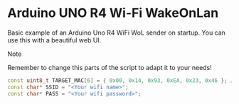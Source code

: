 # Arduino UNO R4 Wi-Fi WakeOnLan

Basic example of an Arduino Uno R4 WiFi WoL sender on startup.
You can use this with a beautiful web UI.

> [!NOTE] 
> Remember to change this parts of the script to adapt it to your needs!

```c++
const uint8_t TARGET_MAC[6] = { 0x00, 0x14, 0x93, 0xEA, 0x23, 0x46 }; // Replace this with your device's MAC address
const char* SSID = "<Your wifi name>";
const char* PASS = "<Your wifi password>";
```